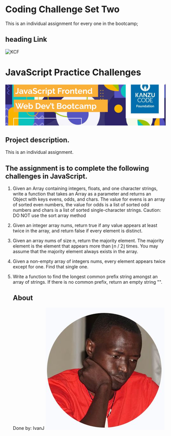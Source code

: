 # Coding Challenge Set Two
  This is an individual assignment for every one in the bootcamp;
  ## heading Link
  
  ![KCF ](https://docs.google.com/document/d/1HquW6VEVDmmwJw0ZluXN51lc4QBAl2OSjhSSx8UHm7A/edit#heading=h.kvwrojyrr903)
  # JavaScript Practice Challenges 
  ![Frontend-Challenges Two ](./img/logo.JPG)

  

## Project description.
 This is an individual assignment.
 ## The assignment is to complete the following challenges in JavaScript.
1. Given an Array containing integers, floats, and one character strings, write a function that takes an Array as a parameter and returns an Object with keys evens, odds, and chars. The value for evens is an array of sorted even numbers, the value for odds is a list of sorted odd numbers and chars is a list of sorted single-character strings.
Caution: DO NOT use the sort array method

2. Given an integer array nums, return true if any value appears at least twice in the array, and return false if every element is distinct.
   
3. Given an array nums of size n, return the majority element. The majority element is the element that appears more than ⌊n / 2⌋ times. You may assume that the majority element always exists in the array.

4. Given a non-empty array of integers nums, every element appears twice except for one. Find that single one.

5. Write a function to find the longest common prefix string amongst an array of strings. If there is no common prefix, return an empty string "".
   ## About
   Done by: IvanJ
   ![Mugisha Ivan J](./img/ivanj.JPG)






